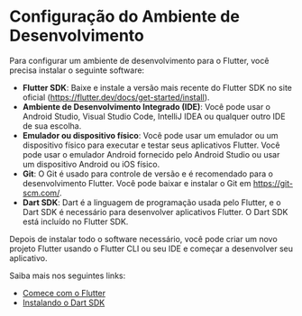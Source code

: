 # Configuração do Ambiente de Desenvolvimento

Para configurar um ambiente de desenvolvimento para o Flutter, você precisa instalar o seguinte software:

- **Flutter SDK**: Baixe e instale a versão mais recente do Flutter SDK no site oficial (https://flutter.dev/docs/get-started/install).
- **Ambiente de Desenvolvimento Integrado (IDE)**: Você pode usar o Android Studio, Visual Studio Code, IntelliJ IDEA ou qualquer outro IDE de sua escolha.
- **Emulador ou dispositivo físico**: Você pode usar um emulador ou um dispositivo físico para executar e testar seus aplicativos Flutter. Você pode usar o emulador Android fornecido pelo Android Studio ou usar um dispositivo Android ou iOS físico.
- **Git**: O Git é usado para controle de versão e é recomendado para o desenvolvimento Flutter. Você pode baixar e instalar o Git em https://git-scm.com/.
- **Dart SDK**: Dart é a linguagem de programação usada pelo Flutter, e o Dart SDK é necessário para desenvolver aplicativos Flutter. O Dart SDK está incluído no Flutter SDK.

Depois de instalar todo o software necessário, você pode criar um novo projeto Flutter usando o Flutter CLI ou seu IDE e começar a desenvolver seu aplicativo.

Saiba mais nos seguintes links:

- [Comece com o Flutter](https://docs.flutter.dev/get-started/install)
- [Instalando o Dart SDK](https://dart.dev/get-dart)
